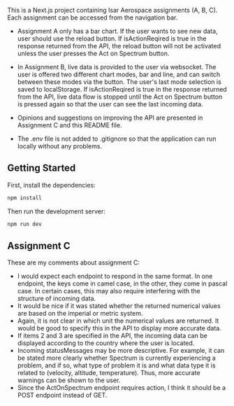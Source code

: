This is a Next.js project containing Isar Aerospace assignments (A, B, C).
Each assignment can be accessed from the navigation bar.

- Assignment A only has a bar chart. If the user wants to see new data, user should use the reload button. If isActionReqired is true in the response returned from the API, the reload button will not be activated unless the user presses the Act on Spectrum button.

- In Assignment B, live data is provided to the user via websocket. The user is offered two different chart modes, bar and line, and can switch between these modes via the button. The user's last mode selection is saved to localStorage. If isActionReqired is true in the response returned from the API, live data flow is stopped until the Act on Spectrum button is pressed again so that the user can see the last incoming data.

- Opinions and suggestions on improving the API are presented in Assignment C and this README file.

- The .env file is not added to .gitignore so that the application can run locally without any problems.

## Getting Started

First, install the dependencies:

```bash
npm install
```

Then run the development server:

```bash
npm run dev
```

## Assignment C

These are my comments about assignment C:

- I would expect each endpoint to respond in the same format. In one endpoint, the keys come in camel case, in the other, they come in pascal case. In certain cases, this may also require interfering with the structure of incoming data.
- It would be nice if it was stated whether the returned numerical values are based on the imperial or metric system.
- Again, it is not clear in which unit the numerical values are returned. It would be good to specify this in the API to display more accurate data.
- If items 2 and 3 are specified in the API, the incoming data can be displayed according to the country where the user is located.
- Incoming statusMessages may be more descriptive. For example, it can be stated more clearly whether Spectrum is currently experiencing a problem, and if so, what type of problem it is and what data type it is related to (velocity, altitude, temperature). Thus, more accurate warnings can be shown to the user.
- Since the ActOnSpectrum endpoint requires action, I think it should be a POST endpoint instead of GET.
